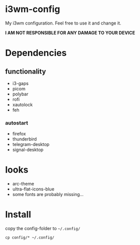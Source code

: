 # i3wm-config
My i3wm configuration.
Feel free to use it and change it.

__I AM NOT RESPONSIBLE FOR ANY DAMAGE TO YOUR DEVICE__

# Dependencies
## functionality
* i3-gaps
* picom
* polybar
* rofi
* xautolock
* feh

### autostart
* firefox
* thunderbird
* telegram-desktop
* signal-desktop

# looks
* arc-theme
* ultra-flat-icons-blue
* some fonts are probably missing...

# Install
copy the config-folder to ```~/.config/```

```
cp config/* ~/.config/
```
